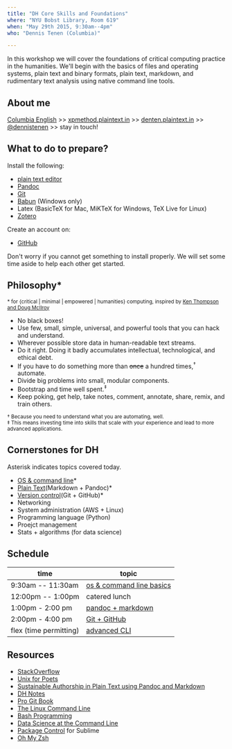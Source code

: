 ```yaml
---
title: "DH Core Skills and Foundations"
where: "NYU Bobst Library, Room 619"
when: "May 29th 2015, 9:30am--4pm"
who: "Dennis Tenen (Columbia)"

---
```


In this workshop we will cover the foundations of critical computing practice
in the humanities. We'll begin with the basics of files and operating systems,
plain text and binary formats, plain text, markdown, and rudimentary text
analysis using native command line tools.

## About me

[Columbia English](http://english.columbia.edu/people/profile/453) >>
[xpmethod.plaintext.in](http://xpmethod.plaintext.in/strains.html) >>
[denten.plaintext.in](http://denten.plaintext.in/strains.html) >>
[@dennistenen](https://twitter.com/dennistenen) >> stay in touch!

## What to do to prepare?

Install the following:

- [plain text editor](http://www.sublimetext.com/2)
- [Pandoc](http://pandoc.org/installing.html)
- [Git](https://help.github.com/articles/set-up-git/)
- [Babun](http://babun.github.io/) (Windows only)
- Latex (BasicTeX for Mac, MiKTeX for Windows, TeX Live for Linux)
- [Zotero](https://www.zotero.org/)

Create an account on:

- [GitHub](https://github.com)

Don't worry if you cannot get something to install properly. We will set some
time aside to help each other get started.

## Philosophy\*
<sup>* for {critical | minimal | empowered | humanities} computing, inspired by [Ken Thompson and Doug
McIlroy](http://www.faqs.org/docs/artu/ch01s06.html)</sup>

- No black boxes!
- Use few, small, simple, universal, and powerful tools that you can hack and
  understand.
- Wherever possible store data in human-readable text streams.
- Do it right. Doing it badly accumulates intellectual, technological, and
  ethical debt.
- If you have to do something more than ~~once~~ a hundred times,<sup>†</sup>
  automate.
- Divide big problems into small, modular components.
- Bootstrap and time well spent.<sup>‡</sup>
- Keep poking, get help, take notes, comment, annotate, share, remix, and train
  others.

<sub>† Because you need to understand what you are automating, well.</sub>  
<sub>‡ This means investing time into skills that scale with your
experience and lead to more advanced applications.</sub>

## Cornerstones for DH

Asterisk indicates topics covered today.

- [OS & command line](https://github.com/denten/dhnotes/wiki/cli-basics)\*
- [Plain Text](http://programminghistorian.org/lessons/sustainable-authorship-in-plain-text-using-pandoc-and-markdown)(Markdown + Pandoc)\*
- [Version control](https://github.com/denten/dhnotes/wiki/github-workflow)(Git + GitHub)\*
- Networking
- System administration (AWS + Linux)
- Programming language (Python)
- Proejct management
- Stats + algorithms (for data science)

## Schedule

 time                  | topic
-----------------------|---------------------
9:30am -- 11:30am      | [os & command line basics](https://github.com/denten/dhnotes/wiki/cli-basics)
12:00pm -- 1:00pm      | catered lunch
1:00pm - 2:00 pm       | [pandoc + markdown](http://programminghistorian.org/lessons/sustainable-authorship-in-plain-text-using-pandoc-and-markdown)
2:00pm - 4:00 pm       | [Git + GitHub](https://github.com/denten/dhnotes/wiki/github-workflow)
flex (time permitting) | [advanced CLI](https://github.com/denten/dhnotes/wiki/cli-basics)

## Resources

- [StackOverflow](http://stackoverflow.com/)
- [Unix for Poets](http://doc.cat-v.org/unix/for-poets/)
- [Sustainable Authorship in Plain Text using Pandoc and Markdown](http://programminghistorian.org/lessons/sustainable-authorship-in-plain-text-using-pandoc-and-markdown.html)
- [DH Notes](https://github.com/denten/dhnotes/wiki)
- [Pro Git Book](https://progit.org/)
- [The Linux Command Line](http://linuxcommand.org/tlcl.php)
- [Bash Programming](http://tldp.org/HOWTO/Bash-Prog-Intro-HOWTO.html)
- [Data Science at the Command Line](http://datascienceatthecommandline.com/)
- [Package Control](https://packagecontrol.io/) for Sublime
- [Oh My Zsh](https://github.com/robbyrussell/oh-my-zsh)
